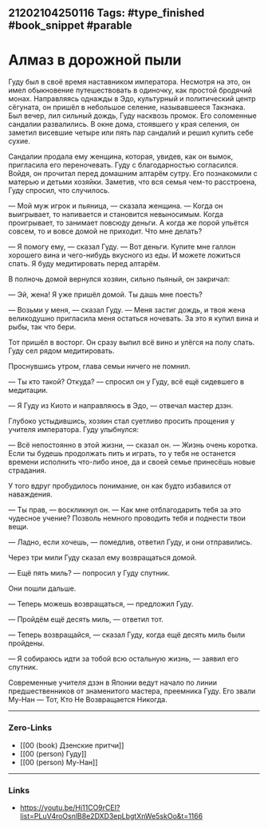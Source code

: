 21202104250116
Tags: #type_finished #book_snippet  #parable 
---
# Алмаз в дорожной пыли

Гуду был в своё время наставником императора. Несмотря на это, он имел обыкновение путешествовать в одиночку, как простой бродячий монах. Направляясь однажды в Эдо, культурный и политический центр сёгуната, он пришёл в небольшое селение, называвшееся Такэнака. Был вечер, лил сильный дождь, Гуду насквозь промок. Его соломенные сандалии развалились. В окне дома, стоявшего у края селения, он заметил висевшие четыре или пять пар сандалий и решил купить себе сухие.

Сандалии продала ему женщина, которая, увидев, как он вымок, пригласила его переночевать. Гуду с благодарностью согласился. Войдя, он прочитал перед домашним алтарём сутру. Его познакомили с матерью и детьми хозяйки. Заметив, что вся семья чем-то расстроена, Гуду спросил, что случилось.

— Мой муж игрок и пьяница, — сказала женщина. — Когда он выигрывает, то напивается и становится невыносимым. Когда проигрывает, то занимает повсюду деньги. А когда же порой упьётся совсем, то и вовсе домой не приходит. Что мне делать?

— Я помогу ему, — сказал Гуду. — Вот деньги. Купите мне галлон хорошего вина и чего-нибудь вкусного из еды. И можете ложиться спать. Я буду медитировать перед алтарём.

В полночь домой вернулся хозяин, сильно пьяный, он закричал:

— Эй, жена! Я уже пришёл домой. Ты дашь мне поесть?

— Возьми у меня, — сказал Гуду. — Меня застиг дождь, и твоя жена великодушно пригласила меня остаться ночевать. За это я купил вина и рыбы, так что бери.

Тот пришёл в восторг. Он сразу выпил всё вино и улёгся на полу спать. Гуду сел рядом медитировать.

Проснувшись утром, глава семьи ничего не помнил.

— Ты кто такой? Откуда? — спросил он у Гуду, всё ещё сидевшего в медитации.

— Я Гуду из Киото и направляюсь в Эдо, — отвечал мастер дзэн.

Глубоко устыдившись, хозяин стал суетливо просить прощения у учителя императора. Гуду улыбнулся:

— Всё непостоянно в этой жизни, — сказал он. — Жизнь очень коротка. Если ты будешь продолжать пить и играть, то у тебя не останется времени исполнить что-либо иное, да и своей семье принесёшь новые страдания.

У того вдруг пробудилось понимание, он как будто избавился от наваждения.

— Ты прав, — воскликнул он. — Как мне отблагодарить тебя за это чудесное учение? Позволь немного проводить тебя и поднести твои вещи.

— Ладно, если хочешь, — помедлив, ответил Гуду, и они отправились.

Через три мили Гуду сказал ему возвращаться домой.

— Ещё пять миль? — попросил у Гуду спутник.

Они пошли дальше.

— Теперь можешь возвращаться, — предложил Гуду.

— Пройдём ещё десять миль, — ответил тот.

— Теперь возвращайся, — сказал Гуду, когда ещё десять миль были пройдены.

— Я собираюсь идти за тобой всю остальную жизнь, — заявил его спутник.

Современные учителя дзэн в Японии ведут начало по линии предшественников от знаменитого мастера, преемника Гуду. Его звали Му-Нан — Тот, Кто Не Возвращается Никогда.  

---
### Zero-Links
- [[00 (book) Дзенские притчи]]
- [[00 (person) Гуду]]
- [[00 (person) Му-Нан]]
---
### Links
- https://youtu.be/Hj11CO9rCEI?list=PLuV4roOsnlB8e2DXD3epLbgtXnWe5skOo&t=1166